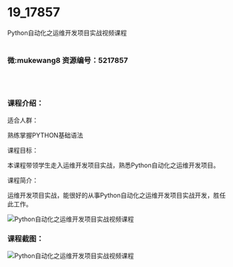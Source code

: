 # 19_17857
Python自动化之运维开发项目实战视频课程
<br/></br>
<h3>微:mukewang8 资源编号：5217857</h3>
<br/></br>
<h3>课程介绍：</h3>
<p>适合人群：</p>
<p>熟练掌握PYTHON基础语法</p>
<p>课程目标：</p>
<p>本课程带领学生走入<a title="查看与 运维 相关的文章" target="_blank">运维</a>开发项目实战，熟悉<a title="查看与 Python自动化 相关的文章" target="_blank">Python自动化</a>之<a title="查看与 运维 相关的文章" target="_blank">运维</a>开发项目。</p>
<p>课程简介：</p>
<p>运维开发项目实战，能很好的从事<a title="查看与 Python自动化 相关的文章" target="_blank">Python自动化</a>之运维开发项目实战开发，胜任此工作。</p>
<p><img src="https://www.ko996.com/wp-content/uploads/img/2021/01/12345-14.jpg" alt="Python自动化之运维开发项目实战视频课程"></p>
<div class="info-desc">
<h3>课程截图：</h3>
<p><img src="https://www.ko996.com/wp-content/uploads/img/2021/01/2-113.png" alt="Python自动化之运维开发项目实战视频课程"></p>


			
</div>

